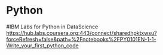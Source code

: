 # Python
#IBM Labs for Python in DataScience 
https://hub.labs.coursera.org:443/connect/sharedhpktxwsu?forceRefresh=false&path=%2Fnotebooks%2FPY0101EN-1-1-Write_your_first_python_code
